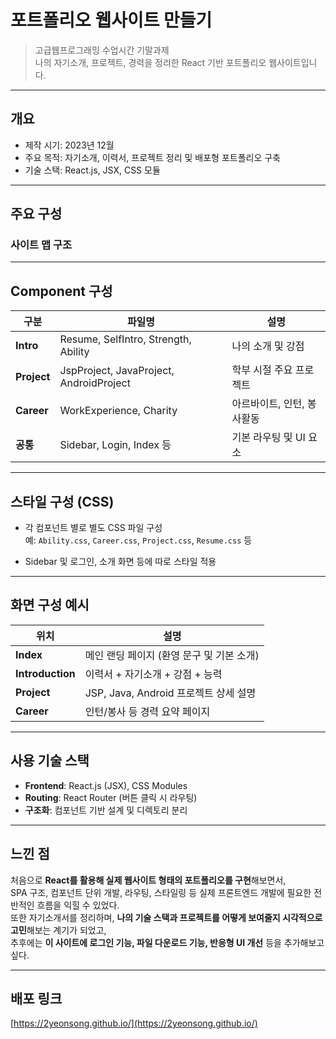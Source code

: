 # 포트폴리오 웹사이트 만들기

> 고급웹프로그래밍 수업시간 기말과제<br>
> 나의 자기소개, 프로젝트, 경력을 정리한 React 기반 포트폴리오 웹사이트입니다.  

---

## 개요

- 제작 시기: 2023년 12월
- 주요 목적: 자기소개, 이력서, 프로젝트 정리 및 배포형 포트폴리오 구축
- 기술 스택: React.js, JSX, CSS 모듈

---

## 주요 구성

### 사이트 맵 구조

---

## Component 구성

| 구분 | 파일명 | 설명 |
|------|--------|------|
| **Intro** | Resume, SelfIntro, Strength, Ability | 나의 소개 및 강점 |
| **Project** | JspProject, JavaProject, AndroidProject | 학부 시절 주요 프로젝트 |
| **Career** | WorkExperience, Charity | 아르바이트, 인턴, 봉사활동 |
| **공통** | Sidebar, Login, Index 등 | 기본 라우팅 및 UI 요소 |

---

## 스타일 구성 (CSS)

- 각 컴포넌트 별로 별도 CSS 파일 구성  
  예: `Ability.css`, `Career.css`, `Project.css`, `Resume.css` 등

- Sidebar 및 로그인, 소개 화면 등에 따로 스타일 적용

---

## 화면 구성 예시

| 위치 | 설명 |
|------|------|
| **Index** | 메인 랜딩 페이지 (환영 문구 및 기본 소개) |
| **Introduction** | 이력서 + 자기소개 + 강점 + 능력 |
| **Project** | JSP, Java, Android 프로젝트 상세 설명 |
| **Career** | 인턴/봉사 등 경력 요약 페이지 |

---

## 사용 기술 스택

- **Frontend**: React.js (JSX), CSS Modules
- **Routing**: React Router (버튼 클릭 시 라우팅)
- **구조화**: 컴포넌트 기반 설계 및 디렉토리 분리

---

## 느낀 점

처음으로 **React를 활용해 실제 웹사이트 형태의 포트폴리오를 구현**해보면서,  
SPA 구조, 컴포넌트 단위 개발, 라우팅, 스타일링 등 실제 프론트엔드 개발에 필요한 전반적인 흐름을 익힐 수 있었다.
<br>
또한 자기소개서를 정리하며, **나의 기술 스택과 프로젝트를 어떻게 보여줄지 시각적으로 고민**해보는 계기가 되었고,  
추후에는 **이 사이트에 로그인 기능, 파일 다운로드 기능, 반응형 UI 개선** 등을 추가해보고 싶다.

---

## 배포 링크

[https://2yeonsong.github.io/](https://2yeonsong.github.io/)
